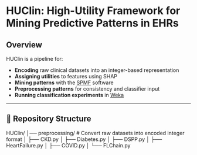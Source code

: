 # HUClin: High-Utility Framework for Mining Predictive Patterns in EHRs

## Overview

HUClin is a pipeline for:

- **Encoding** raw clinical datasets into an integer-based representation  
- **Assigning utilities** to features using SHAP  
- **Mining patterns** with the [SPMF](http://www.philippe-fournier-viger.com/spmf/) software  
- **Preprocessing patterns** for consistency and classifier input  
- **Running classification experiments** in [Weka](https://www.cs.waikato.ac.nz/ml/weka/)  

---

## 🔹 Repository Structure

HUClin/
│── preprocessing/             # Convert raw datasets into encoded integer format
│   ├── CKD.py
│   ├── Diabetes.py
│   ├── DSPP.py
│   ├── HeartFailure.py
│   ├── COVID.py
│   └── FLChain.py

